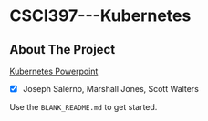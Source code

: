 # CSCI397---Kubernetes
## About The Project


[Kubernetes Powerpoint](https://mailwlu-my.sharepoint.com/:p:/g/personal/salernoj22_mail_wlu_edu/EUrAtiXdEjFPuQPV5_qkA7kBhmCV3xcH2zHrNC1X9ql-Hg?e=3pqvTW)

- [x] Joseph Salerno, Marshall Jones, Scott Walters

Use the `BLANK_README.md` to get started.
